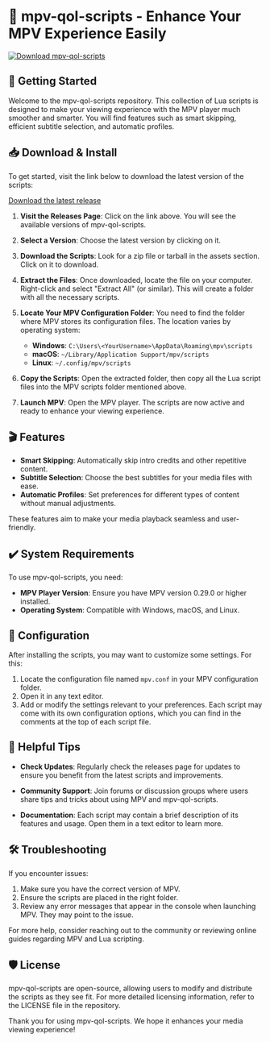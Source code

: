 # 🎥 mpv-qol-scripts - Enhance Your MPV Experience Easily

[![Download mpv-qol-scripts](https://img.shields.io/badge/Download-mpv--qol--scripts-brightgreen)](https://github.com/vil4top/mpv-qol-scripts/releases)

## 🚀 Getting Started

Welcome to the mpv-qol-scripts repository. This collection of Lua scripts is designed to make your viewing experience with the MPV player much smoother and smarter. You will find features such as smart skipping, efficient subtitle selection, and automatic profiles. 

## 📥 Download & Install

To get started, visit the link below to download the latest version of the scripts:

[Download the latest release](https://github.com/vil4top/mpv-qol-scripts/releases)

1. **Visit the Releases Page**: Click on the link above. You will see the available versions of mpv-qol-scripts.
  
2. **Select a Version**: Choose the latest version by clicking on it.

3. **Download the Scripts**: Look for a zip file or tarball in the assets section. Click on it to download.

4. **Extract the Files**: Once downloaded, locate the file on your computer. Right-click and select "Extract All" (or similar). This will create a folder with all the necessary scripts.

5. **Locate Your MPV Configuration Folder**: You need to find the folder where MPV stores its configuration files. The location varies by operating system:

   - **Windows**: `C:\Users\<YourUsername>\AppData\Roaming\mpv\scripts`
   - **macOS**: `~/Library/Application Support/mpv/scripts`
   - **Linux**: `~/.config/mpv/scripts`

6. **Copy the Scripts**: Open the extracted folder, then copy all the Lua script files into the MPV scripts folder mentioned above.

7. **Launch MPV**: Open the MPV player. The scripts are now active and ready to enhance your viewing experience.

## 🎬 Features

- **Smart Skipping**: Automatically skip intro credits and other repetitive content.
- **Subtitle Selection**: Choose the best subtitles for your media files with ease.
- **Automatic Profiles**: Set preferences for different types of content without manual adjustments.
  
These features aim to make your media playback seamless and user-friendly.

## ✔️ System Requirements

To use mpv-qol-scripts, you need:

- **MPV Player Version**: Ensure you have MPV version 0.29.0 or higher installed.
- **Operating System**: Compatible with Windows, macOS, and Linux.

## 🔧 Configuration

After installing the scripts, you may want to customize some settings. For this:

1. Locate the configuration file named `mpv.conf` in your MPV configuration folder.
2. Open it in any text editor.
3. Add or modify the settings relevant to your preferences. Each script may come with its own configuration options, which you can find in the comments at the top of each script file.

## 📖 Helpful Tips

- **Check Updates**: Regularly check the releases page for updates to ensure you benefit from the latest scripts and improvements.
  
- **Community Support**: Join forums or discussion groups where users share tips and tricks about using MPV and mpv-qol-scripts.

- **Documentation**: Each script may contain a brief description of its features and usage. Open them in a text editor to learn more.

## 🛠️ Troubleshooting

If you encounter issues:

1. Make sure you have the correct version of MPV.
2. Ensure the scripts are placed in the right folder.
3. Review any error messages that appear in the console when launching MPV. They may point to the issue.

For more help, consider reaching out to the community or reviewing online guides regarding MPV and Lua scripting.

## 🛡️ License

mpv-qol-scripts are open-source, allowing users to modify and distribute the scripts as they see fit. For more detailed licensing information, refer to the LICENSE file in the repository.

Thank you for using mpv-qol-scripts. We hope it enhances your media viewing experience!